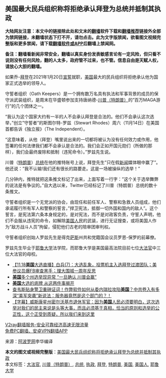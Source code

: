  <h2>美国最大民兵组织称将拒绝承认拜登为总统并抵制其执政</h2> <p class="notice"><b>大陆网友注意：本文中的链接除此处和文末的<a href="https://github.com/bannedbook/fanqiang" >翻墙</a>软件下载和<a href="https://github.com/killgcd/justmysocks/blob/master/README.md">翻墙推荐</a>链接外全部为禁网链接，未翻墙状态下打不开，请勿点击。此为文字版禁闻，欲看图文视频完整版和更多禁闻，请下载<a href="https://github.com/bannedbook/fanqiang">翻墙软件或APP</a>后翻墙上禁闻网。</p><p>备注：翻墙看新闻非常安全，翻墙以真实身份发表敏感言论有一定风险，但只看不说则没有任何风险，翻的人太多，政府管不过来，也不管。信息自由是天赋人权，请放心大胆的翻墙。</b></p>  <div class="entry"> <p>如果乔-<a href="https://www.bannedbook.org/bnews/tag/%e6%8b%9c%e7%99%bb/" class="st_tag internal_tag" rel="tag" title="标签 拜登 下的日志">拜登</a>在2021年1月20日<span class='wp_keywordlink'><a href="https://www.bannedbook.org/forum5/topic17.html" title="宣誓与预言" target="_blank">宣誓</a></span>就职，<a href="https://www.bannedbook.org/bnews/tag/%e7%be%8e%e5%9b%bd/" class="st_tag internal_tag" rel="tag" title="标签 美国 下的日志">美国</a>最大的民兵组织将拒绝承认他为国家正式选举的领导人。</p> <p>守誓者组织（Oath Keepers）是一个拥有数万名具有执法和军事背景的成员的保守派武装组织，是周末在华盛顿参加支持唐纳德-<a href="https://www.bannedbook.org/bnews/tag/%E5%B7%9D%E6%99%AE%EF%BC%88%E7%89%B9%E6%9C%97%E6%99%AE%EF%BC%89/" class="st_tag internal_tag" rel="tag" title="标签 川普（特朗普） 下的日志">川普（特朗普）</a>的&#8221;百万MAGA游行&#8221;的几个团体之一。</p> <p></p>  <p>&#8220;我认为这个国家大约有一半的人不会承认拜登是合法的。他们不会承认这次选举，&#8221;创立&#8221;守誓者&#8221;的斯图尔特-罗兹（Stewart Rhodes）周六（11月14日）在美国首都告诉《独立报》（The Independent）。</p> <p>&#8220;这意味着，从他（拜登）嘴里说出来的一切都将被认为没有任何效力或作用，他签署的任何法律我们都不会承认是合法的。我们会正如开国元勋们（所做的那样），我们会最终废除和抵制（违宪命令）。&#8221;罗兹先生说。</p> <p>川普（<a href="https://www.bannedbook.org/bnews/tag/%e7%89%b9%e6%9c%97%e6%99%ae/" class="st_tag internal_tag" rel="tag" title="标签 特朗普 下的日志">特朗普</a>）<a href="https://www.bannedbook.org/bnews/tag/%e6%80%bb%e7%bb%9f/" class="st_tag internal_tag" rel="tag" title="标签 总统 下的日志">总统</a>在他的推特账号上说，拜登先生&#8221;只在假<span class='wp_keywordlink_affiliate'><a href="https://www.bannedbook.org/" title="新闻">新闻</a></span>媒体眼中赢了&#8221;。他还说：&#8221;我不认输!我们还有很长的路要走。这是一场被操纵的选举！&#8221;</p>  <p>几分钟内，推特就把这条推文标记了出来，上面写着一行字：&#8221;这个关于选举舞弊的说法是有争议的。&#8221;自大选以来，Twitter已经标记了川普（特朗普）总统的数十条推文。</p> <p>守誓者组织是一个无党派的协会，由现任和前任军人、警察和急救人员组成，他们承诺履行所有军人和警察的誓言，&#8221;捍卫宪法，抵御一切外国和国内的敌人&#8221;。这个誓言，是宪法第六条本身规定的，是对宪法，而不是对政客负责，守誓人声明，他们不会服从违宪的命令，如解除<a href="https://www.bannedbook.org/bnews/tag/%E7%BE%8E%E5%9B%BD%E4%BA%BA/" class="st_tag internal_tag" rel="tag" title="标签 美国人 下的日志">美国人</a>民的武装，进行无证搜查，或将美国人作为&#8221;敌方战斗人员&#8221;拘留，侵犯他们古老的陪审团审判权。</p> <p>守誓者组织创始人罗兹先生是得克<span class='wp_keywordlink'><a href="https://www.bannedbook.org/forum5/topic42.html" title="萨斯、诚信与自救" target="_blank">萨斯</a></span>州共和党籍国会议员罗恩-保罗的前幕僚。</p>  <p>罗兹先生毕业于<a href="https://www.bannedbook.org/bnews/tag/%e8%80%b6%e9%b2%81%e5%a4%a7%e5%ad%a6/" class="st_tag internal_tag" rel="tag" title="标签 耶鲁大学 下的日志">耶鲁大学</a>法学院，而耶鲁大学是美国最高法院目前七位<a href="https://www.bannedbook.org/bnews/tag/%e5%a4%a7%e6%b3%95%e5%ae%98/" class="st_tag internal_tag" rel="tag" title="标签 大法官 下的日志">大法官</a>中三位大法官的母校。</p> <ul class='op-related-articles' title='相关阅读'> <li><a href='https://www.bannedbook.org/bnews/bannedvideo/20201118/1432882.html' target='_blank'>【11.18<b>美国</b>大选直播】白兵(7)：大选乱象，投票机主入选拜登过渡团队；美参议员爆FB审查黑手；理大围城一周年反思</a></li> <li><a href='https://www.bannedbook.org/bnews/cnnews/20201118/1432853.html' target='_blank'><b>美国</b>多个州选举现异常 “一旦确认 川普会赢”</a></li> <li><a href='https://www.bannedbook.org/bnews/comments/20201118/1432848.html' target='_blank'><b>美国</b>大选的底牌 从这两件事揭开</a></li> <li><a href='https://www.bannedbook.org/bnews/bannedvideo/20201118/1432844.html' target='_blank'>查韦斯贴身警卫重磅证词！作弊软件如何从委内瑞拉攻陷<b>美国</b>？中共卷入有多深“美军突袭”新说法：服务器竟然是这个部门的？！</a></li> <li><a href='https://www.bannedbook.org/bnews/bannedvideo/20201118/1432843.html' target='_blank'>【字幕】威斯康星州密尔沃基市退休军官：因为<b>美国</b>人民必须要明白，这次选举对我们的民主来说是头等大事，而且必须基于真相，恰当的原则和选举的公正性，这个正受到质疑，所以我们来到这里</a></li> </ul> <p class="texttj"> <a href="https://www.bannedbook.org/forum23/topic22702.html" target="_blank">V2ray翻墙服务-安全可靠经济高速无限流量</a><br/> <a href="https://github.com/bannedbook/fanqiang/wiki/%E7%A6%81%E9%97%BB%E7%BD%91%E5%AE%89%E5%8D%93%E7%BF%BB%E5%A2%99%E6%96%B0%E9%97%BBAPP" target="_blank">免费PC翻墙、安卓VPN翻墙APP</a></p><p> 来源：<a href="https://www.aboluowang.com/2020/1118/1524506.html" target="_blank">阿波罗网</a>李华编译 </p><a name='sharetosocial'></a>       <div><b>本文的图文或视频完整版</b>：<a href='https://www.bannedbook.org/bnews/cnnews/20201118/1432886.html'>美国最大民兵组织称将拒绝承认拜登为总统并抵制其执政</a></div>  </div><!--END ENTRY--> <div class="postfooter"> <div>本文标签：<a href="https://www.bannedbook.org/bnews/tag/%e5%a4%a7%e6%b3%95%e5%ae%98/" rel="tag">大法官</a>, <a href="https://www.bannedbook.org/bnews/tag/%E5%B7%9D%E6%99%AE%EF%BC%88%E7%89%B9%E6%9C%97%E6%99%AE%EF%BC%89/" rel="tag">川普（特朗普）</a>, <a href="https://www.bannedbook.org/bnews/tag/%e6%80%bb%e7%bb%9f/" rel="tag">总统</a>, <a href="https://www.bannedbook.org/bnews/tag/%E6%89%A7%E6%94%BF/" rel="tag">执政</a>, <a href="https://www.bannedbook.org/bnews/tag/%e6%8b%9c%e7%99%bb/" rel="tag">拜登</a>, <a href="https://www.bannedbook.org/bnews/tag/%e7%89%b9%e6%9c%97%e6%99%ae/" rel="tag">特朗普</a>, <a href="https://www.bannedbook.org/bnews/tag/%e7%be%8e%e5%9b%bd/" rel="tag">美国</a>, <a href="https://www.bannedbook.org/bnews/tag/%E7%BE%8E%E5%9B%BD%E4%BA%BA/" rel="tag">美国人</a>, <a href="https://www.bannedbook.org/bnews/tag/%e8%80%b6%e9%b2%81%e5%a4%a7%e5%ad%a6/" rel="tag">耶鲁大学</a></div>  </div><!--END POSTFOOTER--> 